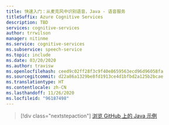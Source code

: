 ```yaml
---
title: 快速入门：从麦克风中识别语音，Java - 语音服务
titleSuffix: Azure Cognitive Services
description: TBD
services: cognitive-services
author: trrwilson
manager: nitinme
ms.service: cognitive-services
ms.subservice: speech-service
ms.topic: include
ms.date: 03/20/2020
ms.author: travisw
ms.openlocfilehash: ceed9c02ff28f3c9f40e8659563ecd96d96058fa
ms.sourcegitcommit: d22a86a1329be8fd1913ce4d1bfbd2a125b2bcae
ms.translationtype: HT
ms.contentlocale: zh-CN
ms.lasthandoff: 11/26/2020
ms.locfileid: "96187498"
---
```

> [!div class="nextstepaction"]
> [浏览 GitHub 上的 Java 示例](https://aka.ms/speech/github-java)